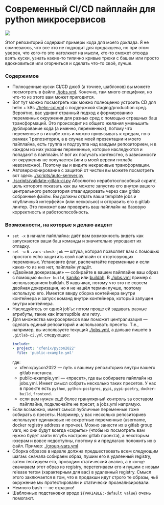 # Современный CI/CD пайплайн для python микросервисов
<a href="https://pycon.ru/">![](https://badgen.net/badge/pycon/2022/?color=yellow)</a>

Этот репозиторий содержит примеры кода для моего доклада. Я не сомневаюсь, что все это не подходит для продакшена, но при этом уверен, что кого-то это натолкнет на мысли, кто-то сможет отсюда взять куски, узнать какие-то типично кривые трюки с башем или просто вдохновиться или огорчиться и сделать что-то своё, лучше.

### Содержимое
* Полноценные куски CI/CD джоб (а точнее, шаблонов) вы можете посмотреть в файле [./jobs.yml](./jobs.yml). Конечно, там много специфики, но что-то из этого вам может пригодится.
* Вот тут можно посмотреть как можно полноценно устроить CD для helm + k8s [./helm-cd.yml](./helm-cd.yml) с поддержкой staging/production сред. Вероятно, вас удивит странный подход к формированию переменных окружения для разных сред с помощью страшных баш трансформаций. Это происходит из общего желания уменьшить дублирование кода (а именно, переменных), потому что переменные в гитлабе хоть и можно привязывать к средам, но в рамках 1 репозитория, а в случае моей презентации и моего пайплайна, есть группа и подгруппа над каждым репозиторием, и в каждом из них указаны переменные, которые наследуются и попадают в пайплайн. И вот их получать контекстно, в зависимости от окружения не получается (или в моей версии гитлаба невозможно). Поэтому вы и видите некрасивые трансформации.
* Автоверсионирование с защитой от чистки вы можете посмотреть вот здесь [./scripts/auto-semver.py](./scripts/auto-semver.py)
* [./scripts/validate-gitlab-ci.py](./scripts/validate-gitlab-ci.py) Абсолютно неработоспособный скрипт, цель которого показать как вы можете запустив его внутри вашего центрального репозитория отвалидировать через сам gitlab собранные файлы. Вы должны отдать ваши template jobs и «публичный интерфейс» (или несколько) и отправить его в gitlab линтер. Это поможет вам проверить ваш пайплайн на базовую корректность и работоспособность.

### Возможности, на которые я делаю акцент
* `set -x` в начале пайплайна: даёт вам возможность видеть как запускаются ваши баш команды и значительно упрощают их отладку.
* `set -u` в `.vars-check-job` — штука, которая позволяет вам с помощью простого echo защитить свой пайплайн от отсутсвующих переменных. Установите флаг, распечатайте переменные и если каких-то из них нет, пайплайн упадёт.
* «Двойная докеризация» — собирайте в вашем пайплайне ваш образ с помощью `docker build`, [kaniko](https://github.com/GoogleContainerTools/kaniko) или [buildah](https://buildah.io/). В [./jobs.yml](./jobs.yml) пример с использованием buildah. В кавычках, потому что это не совсем двойная докеризация, но я не нашёл термин лучше, поэтому использую его. Имеется ввиду сборка контейнера внутри контейнера и запуск команд внутри контейнера, который запущен внутри контейнера.
* Наследуйтесь от одной job'ы: потом проще ей задавать разные атрибуты, такие как interruptible или retry.
* Для множества микросервисов вам поможет централизация — сделать единый репозиторий и использовать пресеты. Т.е., например, вы используете текущий [./jobs.yml](./jobs.yml), а дальше пишете в `.gitlab-ci.yml` следующее:
    ```yaml
    include:
    - project: 'xfenix/pycon2022'
      file: 'public-example.yml'
    ```
    где:
    * xfenix/pycon2022 — путь к вашему репозиторию внутри вашего gitlab инстанса.
    * public-example.yml — «пресет», где вы собираете пайплайн из jobs.yml. Имеет смысл собрать несколько таких пресетов. У нас в проекте есть `python`, `python-postgres`, `pypi`, `pypi-poetry`, `docker-build`, `frontend`.
    * если вам нужен ещё более гранулярный контроль за составом пайплайна, подключайте не пресет, а jobs.yml напрямую.
* Если возможно, имеет смысл публичные переменные тоже собирать в пресеты. Например, у вас несколько репозиториев используют одинаковые не секретные переменные (username, docker registry address и прочее). Можно занести их в gitlab group vars, но они будут всегда «скрыты» (чтобы их посмотреть вам нужно будет зайти вглубь настроек gitlab проекта), а некоторым юзерам и вовсе недоступны, поэтому я и предлагаю положить их в файл. Пример: [./group-vars.yml](./group-vars.yml)
* Сборка образов в идеале должна предшествовать всем следующим шагам: сначала собираем образ, пушим его в удаленный registry, затем тестируем его, проводим статический анализ, а в конце скачиваем этот образ из registry, перетегиваем его и пушим с новым release тегом (характерным для вас) в удаленный registry. Смысл этого заключается в том, что в продакшн идут строго те образы, чьё окружение мы протестировали и статически проанализировали.
* Немного bash — не страшно!
* Шаблонные подстановки вроде `${VARIABLE:-default value}` очень помогают.
